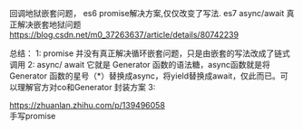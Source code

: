
回调地狱嵌套问题， es6 promise解决方案,仅仅改变了写法. es7 async/await 真正解决嵌套地狱问题
https://blog.csdn.net/m0_37263637/article/details/80742239

总结：
1: promise 并没有真正解决循环嵌套问题，只是由嵌套的写法改成了链式调用
2: async/ await 它就是 Generator 函数的语法糖，async函数就是将 Generator 函数的星号（*）替换成async，将yield替换成await，仅此而已。可以理解官方对co和Generator 封装方案
3: 



https://zhuanlan.zhihu.com/p/139496058  
手写promise
<!--stackedit_data:
eyJoaXN0b3J5IjpbLTIwMjE5NTEzMzcsLTYzNjYwNjEzMyw3Mz
A5OTgxMTZdfQ==
-->